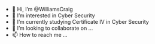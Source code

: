 - 👋 Hi, I’m @WilliamsCraig
- 👀 I’m interested in Cyber Security
- 🌱 I’m currently studying Certificate IV in Cyber Security
- 💞️ I’m looking to collaborate on ...
- 📫 How to reach me ...

<!---
WilliamsCraig/WilliamsCraig is a ✨ special ✨ repository because its `README.md` (this file) appears on your GitHub profile.
You can click the Preview link to take a look at your changes.
--->
